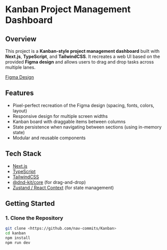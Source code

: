 # Kanban Project Management Dashboard

## Overview
This project is a **Kanban-style project management dashboard** built with **Next.js**, **TypeScript**, and **TailwindCSS**. It recreates a web UI based on the provided **Figma design** and allows users to drag and drop tasks across multiple lanes.

[Figma Design](https://www.figma.com/community/file/1073116958099793906/project-management-dashboard)

## Features
- Pixel-perfect recreation of the Figma design (spacing, fonts, colors, layout)
- Responsive design for multiple screen widths
- Kanban board with draggable items between columns
- State persistence when navigating between sections (using in-memory state)
- Modular and reusable components

## Tech Stack
- [Next.js](https://nextjs.org/)
- [TypeScript](https://www.typescriptlang.org/)
- [TailwindCSS](https://tailwindcss.com/)
- [@dnd-kit/core](https://docs.dndkit.com/) (for drag-and-drop)
- [Zustand / React Context](https://github.com/pmndrs/zustand) (for state management)

## Getting Started

### 1. Clone the Repository
```bash
git clone <https://github.com/nav-commits/Kanban>
cd kanban
npm install
npm run dev

